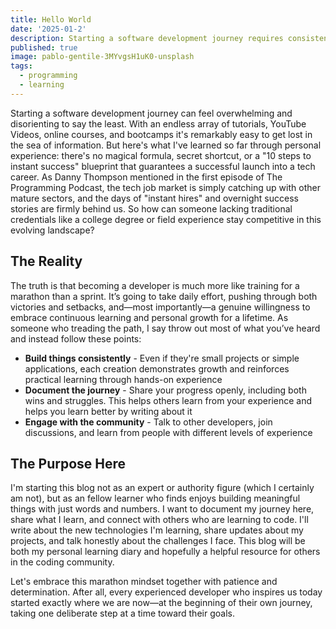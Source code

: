 ```yaml
---
title: Hello World
date: '2025-01-2'
description: Starting a software development journey requires consistent effort, building projects, documenting progress, and engaging with the community. Embrace a marathon mindset for continuous learning and personal growth in coding.
published: true
image: pablo-gentile-3MYvgsH1uK0-unsplash
tags:
  - programming
  - learning
---
```


Starting a software development journey can feel overwhelming and disorienting to say the least. With an endless array of tutorials, YouTube Videos, online courses, and bootcamps it's remarkably easy to get lost in the sea of information. But here's what I've learned so far through personal experience: there's no magical formula, secret shortcut, or a "10 steps to instant success" blueprint that guarantees a successful launch into a tech career. As Danny Thompson mentioned in the first episode of The Programming Podcast, the tech job market is simply catching up with other mature sectors, and the days of "instant hires" and overnight success stories are firmly behind us. So how can someone lacking traditional credentials like a college degree or field experience stay competitive in this evolving landscape?

## The Reality

The truth is that becoming a developer is much more like training for a marathon than a sprint. It’s going to take daily effort, pushing through both victories and setbacks, and—most importantly—a genuine willingness to embrace continuous learning and personal growth for a lifetime. As someone who treading the path, I say throw out most of what you’ve heard and instead follow these points:

- **Build things consistently** - Even if they're small projects or simple applications, each creation demonstrates growth and reinforces practical learning through hands-on experience
- **Document the journey** - Share your progress openly, including both wins and struggles. This helps others learn from your experience and helps you learn better by writing about it
- **Engage with the community** - Talk to other developers, join discussions, and learn from people with different levels of experience

## The Purpose Here

I'm starting this blog not as an expert or authority figure (which I certainly am not), but as an fellow learner who finds enjoys building meaningful things with just words and numbers. I want to document my journey here, share what I learn, and connect with others who are learning to code. I'll write about the new technologies I'm learning, share updates about my projects, and talk honestly about the challenges I face. This blog will be both my personal learning diary and hopefully a helpful resource for others in the coding community.

Let's embrace this marathon mindset together with patience and determination. After all, every experienced developer who inspires us today started exactly where we are now—at the beginning of their own journey, taking one deliberate step at a time toward their goals.
